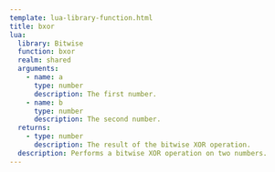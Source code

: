 ```yaml
---
template: lua-library-function.html
title: bxor
lua:
  library: Bitwise
  function: bxor
  realm: shared
  arguments:
    - name: a
      type: number
      description: The first number.
    - name: b
      type: number
      description: The second number.
  returns:
    - type: number
      description: The result of the bitwise XOR operation.
  description: Performs a bitwise XOR operation on two numbers.
---
```

